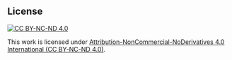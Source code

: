 ## License

[![CC BY-NC-ND 4.0][cc-by-shield]][cc-by-nc-nd]

This work is licensed under [Attribution-NonCommercial-NoDerivatives 4.0 International (CC BY-NC-ND 4.0)][cc-by-nc-nd].

[cc-by-nc-nd]: https://creativecommons.org/licenses/by-nc-nd/4.0/
[cc-by-image]: https://licensebuttons.net/l/by-nc-nd/3.0/88x31.png
[cc-by-shield]: https://img.shields.io/badge/License-CC%20BY%204.0-lightgrey.svg
